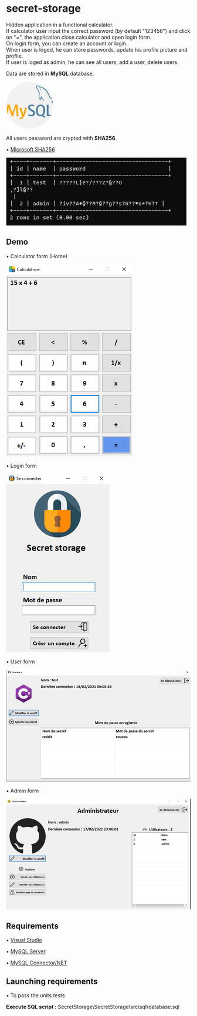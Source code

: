 # secret-storage

Hidden application in a functional calculator.  
If calculator user input the correct password (by default "123456") and click on "=", the application close calculator and open login form.  
On login form, you can create an account or login.  
When user is loged, he can store passwords, update his profile picture and profile.  
If user is loged as admin, he can see all users, add a user, delete users.   

Data are stored in **MySQL** database.  

![Alt text](assets/mysql.png?raw=true "MySQL")  

All users password are crypted with **SHA256**.  

• [Microsoft SHA256](https://docs.microsoft.com/fr-fr/dotnet/api/system.security.cryptography.sha256managed?view=net-5.0)  

![Alt text](assets/encrypted.PNG?raw=true "Encrypted")  

## Demo

• Calculator form (Home)  

![Alt text](assets/calculator.PNG?raw=true "Calculator")  

• Login form  

![Alt text](assets/login.PNG?raw=true "Login")  

• User form  

![Alt text](assets/user.PNG?raw=true "User")  

• Admin form  

![Alt text](assets/admin.PNG?raw=true "Admin")  

## Requirements

• [Visual Studio](https://visualstudio.microsoft.com/fr/)  

• [MySQL Server](https://dev.mysql.com/downloads/mysql/)  

• [MySQL Connector/NET](https://dev.mysql.com/downloads/connector/net/)  

## Launching requirements

• To pass the units tests 

**Execute SQL script :** SecretStorage\SecretStorage\src\sql\database.sql  
